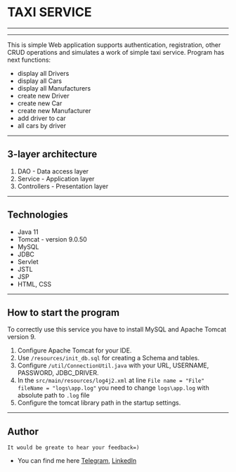 # TAXI SERVICE 
***
***
This is simple Web application supports authentication, registration, other CRUD operations and simulates a work of simple taxi service.
Program has next functions:
- display all Drivers
- display all Cars
- display all Manufacturers
- create new Driver
- create new Car
- create new Manufacturer
- add driver to car
- all cars by driver
---
## 3-layer architecture
1. DAO - Data access layer
2. Service - Application layer
3. Controllers - Presentation layer
---
## Technologies
- Java 11
- Tomcat - version 9.0.50
- MySQL
- JDBC
- Servlet
- JSTL
- JSP
- HTML, CSS
---
## How to start the program
To correctly use this service you have to install MySQL and Apache Tomcat version 9.
1. Configure Apache Tomcat for your IDE.
2. Use ```/resources/init_db.sql``` for creating a Schema and tables.
3. Configure ```/util/ConnectionUtil.java``` with your URL, USERNAME, PASSWORD, JDBC_DRIVER.
4. In the ```src/main/resources/log4j2.xml``` at line ```File name = "File" fileName = "logs\app.log"``` you need to change ```logs\app.log``` with absolute path to ```.log``` file
5. Configure the tomcat library path in the startup settings.
---
## Author
```
It would be greate to hear your feedback=)
```
-    You can find me here  [Telegram](https://t.me/andrii_polikov), [LinkedIn](https://www.linkedin.com/in/andrii-poliukhovych-77b90a235/)


